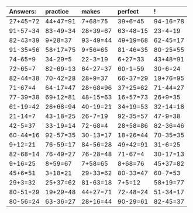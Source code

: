 | Answers: | practice | makes | perfect | ! |
| :--- | :--- | :--- | :--- | :--- |
| 27+45=72 | 44+47=91 | 7+68=75 | 39+6=45 | 94-16=78 | 
| 91-57=34 | 83-49=34 | 28+39=67 | 63-48=15 | 23-4=19 | 
| 82-43=39 | 9+28=37 | 93-49=44 | 49+19=68 | 62-45=17 | 
| 91-35=56 | 58+17=75 | 9+56=65 | 81-46=35 | 80-25=55 | 
| 74-65=9 | 34-29=5 | 22-3=19 | 6+27=33 | 43+48=91 | 
| 72-65=7 | 82-69=13 | 64-27=37 | 60-1=59 | 30-6=24 | 
| 82-44=38 | 70-42=28 | 28+9=37 | 66-37=29 | 19+76=95 | 
| 71-67=4 | 64-17=47 | 28+68=96 | 37+25=62 | 71-44=27 | 
| 77-39=38 | 69+12=81 | 48+15=63 | 16+57=73 | 26+9=35 | 
| 61-19=42 | 26+68=94 | 40-19=21 | 34+19=53 | 32-14=18 | 
| 21-14=7 | 43-18=25 | 26-7=19 | 92-35=57 | 47-9=38 | 
| 42-5=37 | 33-19=14 | 72-68=4 | 28+58=86 | 82-36=46 | 
| 60-44=16 | 92-57=35 | 30-13=17 | 18+26=44 | 70-35=35 | 
| 9+12=21 | 76-59=17 | 84-56=28 | 49+42=91 | 31-6=25 | 
| 82-68=14 | 76-49=27 | 76-28=48 | 71-67=4 | 30-17=13 | 
| 9+16=25 | 8+59=67 | 7+58=65 | 8+68=76 | 45+37=82 | 
| 45+6=51 | 3+18=21 | 29+33=62 | 80-33=47 | 60-7=53 | 
| 29+3=32 | 25+37=62 | 81-63=18 | 7+5=12 | 58+19=77 | 
| 80-51=29 | 19+29=48 | 44+27=71 | 72-48=24 | 51-34=17 | 
| 80-56=24 | 63-36=27 | 28+16=44 | 90-29=61 | 82-45=37 | 
